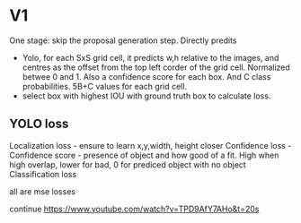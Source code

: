 # V1

One stage: skip the proposal generation step. Directly predits

- Yolo, for each SxS grid cell, it predicts w,h relative to the images, and centres as the offset from the top left corder of the grid cell. Normalized betwee 0 and 1. Also a confidence score for each box. And C class probabilities. 5B+C values for each grid cell.
- select box with highest IOU with ground truth box to calculate loss.

## YOLO loss

Localization loss - ensure to learn x,y,width, height closer
Confidence loss - Confidence score - presence of object and how good of a fit. High when high overlap, lower for bad, 0 for prediced object with no object
Classification loss

all are mse losses

continue https://www.youtube.com/watch?v=TPD9AfY7AHo&t=20s
